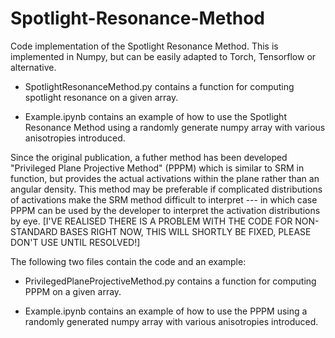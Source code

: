# Spotlight-Resonance-Method
Code implementation of the Spotlight Resonance Method. This is implemented in Numpy, but can be easily adapted to Torch, Tensorflow or alternative.

- SpotlightResonanceMethod.py contains a function for computing spotlight resonance on a given array.

- Example.ipynb contains an example of how to use the Spotlight Resonance Method using a randomly generate numpy array with various anisotropies introduced.


Since the original publication, a futher method has been developed "Privileged Plane Projective Method" (PPPM) which is similar to SRM in function, but provides the actual activations within the plane rather than an angular density. This method may be preferable if complicated distributions of activations make the SRM method difficult to interpret --- in which case PPPM can be used by the developer to interpret the activation distributions by eye.
[I'VE REALISED THERE IS A PROBLEM WITH THE CODE FOR NON-STANDARD BASES RIGHT NOW, THIS WILL SHORTLY BE FIXED, PLEASE DON'T USE UNTIL RESOLVED!]

The following two files contain the code and an example:

- PrivilegedPlaneProjectiveMethod.py contains a function for computing PPPM on a given array.

- Example.ipynb contains an example of how to use the PPPM using a randomly generated numpy array with various anisotropies introduced.
